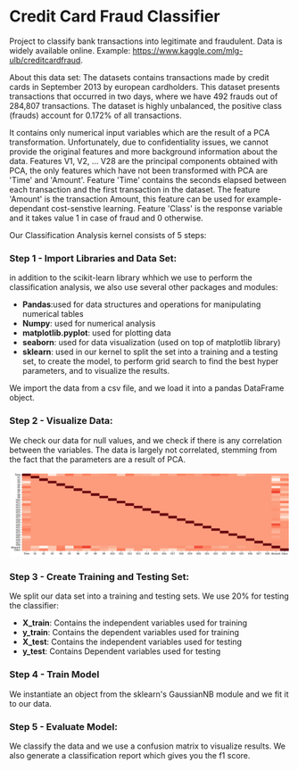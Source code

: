 # Credit Card Fraud Classifier
Project to classify bank transactions into legitimate and fraudulent.
Data is widely available online. Example: https://www.kaggle.com/mlg-ulb/creditcardfraud.

About this data set:
The datasets contains transactions made by credit cards in September 2013 by european cardholders.
This dataset presents transactions that occurred in two days, where we have 492 frauds out of 284,807 transactions. The dataset is highly unbalanced, the positive class (frauds) account for 0.172% of all transactions.

It contains only numerical input variables which are the result of a PCA transformation. Unfortunately, due to confidentiality issues, we cannot provide the original features and more background information about the data. Features V1, V2, … V28 are the principal components obtained with PCA, the only features which have not been transformed with PCA are 'Time' and 'Amount'. Feature 'Time' contains the seconds elapsed between each transaction and the first transaction in the dataset. The feature 'Amount' is the transaction Amount, this feature can be used for example-dependant cost-senstive learning. Feature 'Class' is the response variable and it takes value 1 in case of fraud and 0 otherwise.
 
Our Classification Analysis kernel consists of 5 steps:

### Step 1 - Import Libraries and Data Set:
in addition to the scikit-learn library whhich we use to perform the classification analysis, we also use several other packages and modules:

- **Pandas**:used for data structures and operations for manipulating numerical tables
- **Numpy**: used for numerical analysis
- **matplotlib.pyplot**: used for plotting data
- **seaborn**: used for data visualization (used on top of matplotlib library)
- **sklearn**: used in our kernel to split the set into a training and a testing set, to create the model, to perform grid search to find the best hyper parameters, and to visualize the results.

We import the data from a csv file, and we load it into a pandas DataFrame object.

### Step 2 - Visualize Data:
We check our data for null values, and we check if there is any correlation between the variables. The data is largely not correlated, stemming from the fact that the parameters are a result of PCA.

![Correlation Matrix](corr.png)

### Step 3 - Create Training and Testing Set: 
We split our data set into a training and testing sets. We use 20% for testing the classifier:

- **X_train**: Contains the independent variables used for training
- **y_train**: Contains the dependent variables used for training
- **X_test**:	Contains the independent variables used for testing
- **y_test**:	Contains Dependent variables used for testing

### Step 4 - Train Model
We instantiate an object from the sklearn's GaussianNB module and we fit it to our data.

### Step 5 - Evaluate Model:
We classify the data and we use a confusion matrix to visualize results. We also generate a classification report which gives you the f1 score.
